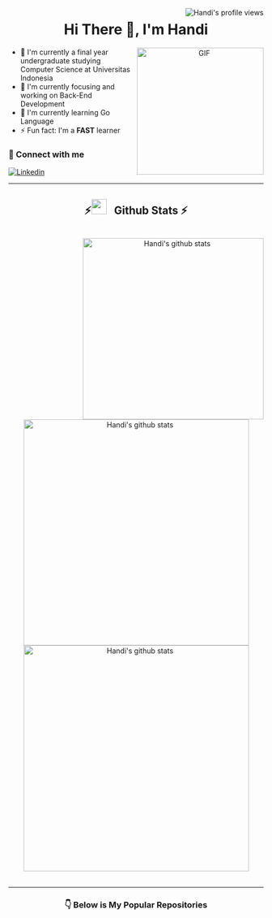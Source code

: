 [<img src="https://komarev.com/ghpvc/?username=handi91" alt="Handi's profile views" align="right" />](<a href="https://github.com/Meghna-DAS/github-profile-views-counter">)

<h1 align="center">
  Hi There 👋, I'm Handi
</h1>

<a target="_blank" align="center">
  <img align="right" width="250" alt="GIF" src="https://media.giphy.com/media/SWoSkN6DxTszqIKEqv/giphy.gif">
</a>

- 🌱 I'm currently a final year undergraduate studying Computer Science at Universitas Indonesia 
- 🔭 I'm currently focusing and working on Back-End Development
- 🌱 I'm currently learning Go Language 
- ⚡ Fun fact: I'm a <strong>FAST</strong> learner


<h3> 🤝 Connect with me </h3>

[![Linkedin](https://img.shields.io/badge/-LinkedIn-blue?style=flat&logo=Linkedin&logoColor=white)](https://www.linkedin.com/in/handi-1a62b015a/)

---

<h2 align="center">⚡<img src="https://media.giphy.com/media/iY8CRBdQXODJSCERIr/giphy.gif" width="30" height="30" style="margin-right: 10px;"> Github Stats ⚡</h2>

<br />

<div align="center">
  <img src="https://github-readme-stats.vercel.app/api/top-langs/?username=handi91&theme=material-palenight" alt="Handi's github stats" align="right" height="357px" />
  
  <img src="https://github-readme-stats.vercel.app/api?username=handi91&show_icons=true&include_all_commits=true&theme=material-palenight" alt="Handi's github stats" width="445x" />
  
  <img src="https://github-readme-streak-stats.herokuapp.com/?user=handi91&theme=material-palenight&currStreakNum=fe8dab&currStreakLabel=fe8dab" alt="Handi's github stats" width="445px" />
  <br />
  <br/>
</div>

<!-- ---
<h2 align="center">⚡ Language & Tools ⚡</h2> -->

---
<h3 align="center">👇 Below is My Popular Repositories</h3>
